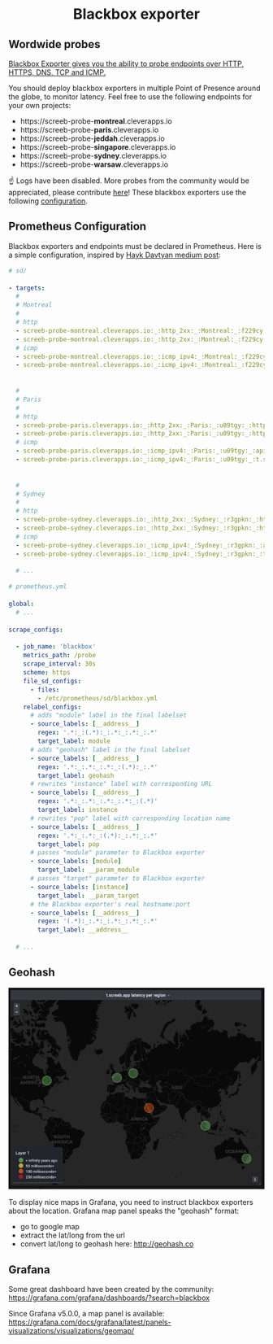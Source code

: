 
<h1 style="text-align: center;">
  Blackbox exporter
</h1>

## Wordwide probes

<a href="https://github.com/prometheus/blackbox_exporter" target="_blank">Blackbox Exporter gives you the ability to probe endpoints over HTTP, HTTPS, DNS, TCP and ICMP.</a>

You should deploy blackbox exporters in multiple Point of Presence around the globe, to monitor latency. Feel free to use the following endpoints for your own projects:

- https://screeb-probe-<b>montreal</b>.cleverapps.io
- https://screeb-probe-<b>paris</b>.cleverapps.io
- https://screeb-probe-<b>jeddah</b>.cleverapps.io
- https://screeb-probe-<b>singapore</b>.cleverapps.io
- https://screeb-probe-<b>sydney</b>.cleverapps.io
- https://screeb-probe-<b>warsaw</b>.cleverapps.io

☝️ Logs have been disabled. More probes from the community would be appreciated, please contribute <a href="https://github.com/samber/awesome-prometheus-alerts/" target="_blank">here</a>! These blackbox exporters use the following <a href="https://github.com/ScreebApp/blackbox_exporter/blob/master/screeb.yml" target="_blank">configuration</a>.

## Prometheus Configuration

Blackbox exporters and endpoints must be declared in Prometheus. Here is a simple configuration, inspired by [Hayk Davtyan medium post](https://medium.com/geekculture/single-prometheus-job-for-dozens-of-blackbox-exporters-2a7ba492d6c8):

```yml
# sd/

- targets:
  #
  # Montreal
  #
  # http
  - screeb-probe-montreal.cleverapps.io:_:http_2xx:_:Montreal:_:f229cy:_:https://api.screeb.app
  - screeb-probe-montreal.cleverapps.io:_:http_2xx:_:Montreal:_:f229cy:_:https://t.screeb.app/tag.js
  # icmp
  - screeb-probe-montreal.cleverapps.io:_:icmp_ipv4:_:Montreal:_:f229cy:_:api.screeb.app
  - screeb-probe-montreal.cleverapps.io:_:icmp_ipv4:_:Montreal:_:f229cy:_:t.screeb.app


  #
  # Paris
  #
  # http
  - screeb-probe-paris.cleverapps.io:_:http_2xx:_:Paris:_:u09tgy:_:https://api.screeb.app
  - screeb-probe-paris.cleverapps.io:_:http_2xx:_:Paris:_:u09tgy:_:https://t.screeb.app/tag.js
  # icmp
  - screeb-probe-paris.cleverapps.io:_:icmp_ipv4:_:Paris:_:u09tgy:_:api.screeb.app
  - screeb-probe-paris.cleverapps.io:_:icmp_ipv4:_:Paris:_:u09tgy:_:t.screeb.app


  #
  # Sydney
  #
  # http
  - screeb-probe-sydney.cleverapps.io:_:http_2xx:_:Sydney:_:r3gpkn:_:https://api.screeb.app
  - screeb-probe-sydney.cleverapps.io:_:http_2xx:_:Sydney:_:r3gpkn:_:https://t.screeb.app/tag.js
  # icmp
  - screeb-probe-sydney.cleverapps.io:_:icmp_ipv4:_:Sydney:_:r3gpkn:_:api.screeb.app
  - screeb-probe-sydney.cleverapps.io:_:icmp_ipv4:_:Sydney:_:r3gpkn:_:t.screeb.app

  # ...
```

```yml
# prometheus.yml

global:
  # ...

scrape_configs:

  - job_name: 'blackbox'
    metrics_path: /probe
    scrape_interval: 30s
    scheme: https
    file_sd_configs:
      - files:
        - /etc/prometheus/sd/blackbox.yml
    relabel_configs:
      # adds "module" label in the final labelset
      - source_labels: [__address__]
        regex: '.*:_:(.*):_:.*:_:.*:_:.*'
        target_label: module
      # adds "geohash" label in the final labelset
      - source_labels: [__address__]
        regex: '.*:_:.*:_:.*:_:(.*):_:.*'
        target_label: geohash
      # rewrites "instance" label with corresponding URL
      - source_labels: [__address__]
        regex: '.*:_:.*:_:.*:_:.*:_:(.*)'
        target_label: instance
      # rewrites "pop" label with corresponding location name
      - source_labels: [__address__]
        regex: '.*:_:.*:_:(.*):_:.*:_:.*'
        target_label: pop
      # passes "module" parameter to Blackbox exporter
      - source_labels: [module]
        target_label: __param_module
      # passes "target" parameter to Blackbox exporter
      - source_labels: [instance]
        target_label: __param_target
      # the Blackbox exporter's real hostname:port
      - source_labels: [__address__]
        regex: '(.*):_:.*:_:.*:_:.*:_:.*'
        target_label: __address__

  # ...

```

## Geohash

![](assets/grafana-map-panel.png)

To display nice maps in Grafana, you need to instruct blackbox exporters about the location. Grafana map panel speaks the "geohash" format:

- go to google map
- extract the lat/long from the url
- convert lat/long to geohash here: http://geohash.co

## Grafana

Some great dashboard have been created by the community: https://grafana.com/grafana/dashboards/?search=blackbox

Since Grafana v5.0.0, a map panel is available: https://grafana.com/docs/grafana/latest/panels-visualizations/visualizations/geomap/
